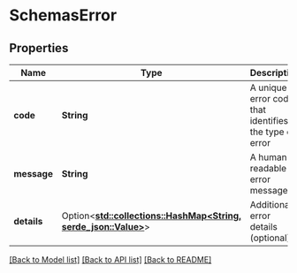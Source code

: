 # SchemasError

## Properties

Name | Type | Description | Notes
------------ | ------------- | ------------- | -------------
**code** | **String** | A unique error code that identifies the type of error | 
**message** | **String** | A human-readable error message | 
**details** | Option<[**std::collections::HashMap<String, serde_json::Value>**](serde_json::Value.md)> | Additional error details (optional) | [optional]

[[Back to Model list]](../README.md#documentation-for-models) [[Back to API list]](../README.md#documentation-for-api-endpoints) [[Back to README]](../README.md)


